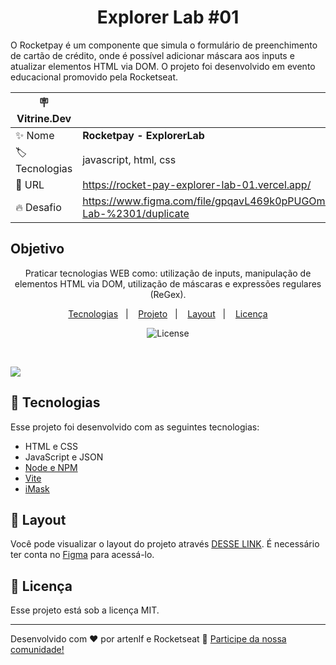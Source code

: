 <h1 align="center"> Explorer Lab #01 </h1>

O Rocketpay é um componente que simula o formulário de preenchimento de cartão de crédito, onde é possível adicionar máscara aos inputs e atualizar elementos HTML via DOM. O projeto foi desenvolvido em evento educacional promovido pela Rocketseat.

| :placard: Vitrine.Dev |     |
| -------------  | --- |
| :sparkles: Nome        | **Rocketpay - ExplorerLab**
| :label: Tecnologias | javascript, html, css
| :rocket: URL         | https://rocket-pay-explorer-lab-01.vercel.app/
| :fire: Desafio     | https://www.figma.com/file/gpqavL469k0pPUGOmAQEM9/Explorer-Lab-%2301/duplicate

## Objetivo
<p align="center">
Praticar tecnologias WEB como: utilização de inputs, manipulação de elementos HTML via DOM, utilização de máscaras e expressões regulares (ReGex).
</p>

<p align="center">
  <a href="#-tecnologias">Tecnologias</a>&nbsp;&nbsp;&nbsp;|&nbsp;&nbsp;&nbsp;
  <a href="#-projeto">Projeto</a>&nbsp;&nbsp;&nbsp;|&nbsp;&nbsp;&nbsp;
  <a href="#-layout">Layout</a>&nbsp;&nbsp;&nbsp;|&nbsp;&nbsp;&nbsp;
  <a href="#memo-licença">Licença</a>
</p>

<p align="center">
  <img alt="License" src="https://img.shields.io/static/v1?label=license&message=MIT&color=49AA26&labelColor=000000">
</p>

<br>

![](.github/project.png#vitrinedev)

## 🚀 Tecnologias

Esse projeto foi desenvolvido com as seguintes tecnologias:

- HTML e CSS
- JavaScript e JSON
- [Node e NPM](https://nodejs.org/)
- [Vite](https://vitejs.dev/)
- [iMask](https://imask.js.org)

## 🔖 Layout

Você pode visualizar o layout do projeto através [DESSE LINK](https://www.figma.com/file/gpqavL469k0pPUGOmAQEM9/Explorer-Lab-%2301/duplicate). É necessário ter conta no [Figma](https://figma.com) para acessá-lo.

## :memo: Licença

Esse projeto está sob a licença MIT.

---

Desenvolvido com ♥ por artenlf e Rocketseat :wave: [Participe da nossa comunidade!](https://discord.gg/rocketseat)
